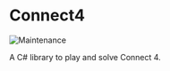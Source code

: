 # Connect4

![Maintenance](https://img.shields.io/badge/Maintained%3F-no-red.svg)

A C# library to play and solve Connect 4.
